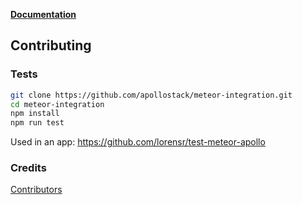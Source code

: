 **[Documentation](https://github.com/apollographql/apollo-client/blob/lorensr/update-meteor-docs/docs/source/recipes/meteor.md)**

## Contributing 

### Tests

```bash
git clone https://github.com/apollostack/meteor-integration.git
cd meteor-integration
npm install
npm run test
```

Used in an app: https://github.com/lorensr/test-meteor-apollo

### Credits

[Contributors](https://github.com/apollostack/meteor-integration/graphs/contributors)
